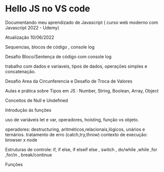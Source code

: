 # Hello JS no VS code

Documentando meu aprendizado de Javascript ( curso web moderno com Javascript 2022 - Udemy)

Atualização 10/06/2022



Sequencias, blocos de código , console log

Desafio Bloco/Sentença de código com console log

trabalho com dados e variaveis, tipos de dados, operações simples e concatenação.

Desafio Area da  Circunferencia e Desafio de Troca de Valores

Aulas e prática sobre Tipos em JS : Number, String, Boolean, Array, Object

Conceitos de Null e Undefined

Introdução ás funções

uso de variáveis let e var, operadores, hoisting, função vs objeto. 

operadores: destructuring, aritméticos,relacionais,lógicos, unários e ternários.
tratamento de erro (catch,try,throw) 
contexto de execução: browser x node

Estruturas de controle: if, if else, if elseif else , switch , do/while ,while ,for ,for/in , break/continue


Funções

